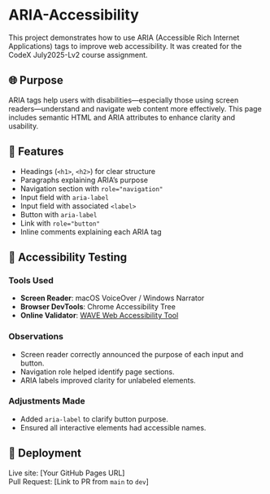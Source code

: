 # ARIA-Accessibility

This project demonstrates how to use ARIA (Accessible Rich Internet Applications) tags to improve web accessibility. It was created for the CodeX July2025-Lv2 course assignment.

## 🌐 Purpose

ARIA tags help users with disabilities—especially those using screen readers—understand and navigate web content more effectively. This page includes semantic HTML and ARIA attributes to enhance clarity and usability.

## 📄 Features

- Headings (`<h1>`, `<h2>`) for clear structure
- Paragraphs explaining ARIA’s purpose
- Navigation section with `role="navigation"`
- Input field with `aria-label`
- Input field with associated `<label>`
- Button with `aria-label`
- Link with `role="button"`
- Inline comments explaining each ARIA tag

## 🧪 Accessibility Testing

### Tools Used
- **Screen Reader**: macOS VoiceOver / Windows Narrator
- **Browser DevTools**: Chrome Accessibility Tree
- **Online Validator**: [WAVE Web Accessibility Tool](https://wave.webaim.org/)

### Observations
- Screen reader correctly announced the purpose of each input and button.
- Navigation role helped identify page sections.
- ARIA labels improved clarity for unlabeled elements.

### Adjustments Made
- Added `aria-label` to clarify button purpose.
- Ensured all interactive elements had accessible names.

## 🚀 Deployment

Live site: [Your GitHub Pages URL]  
Pull Request: [Link to PR from `main` to `dev`]

